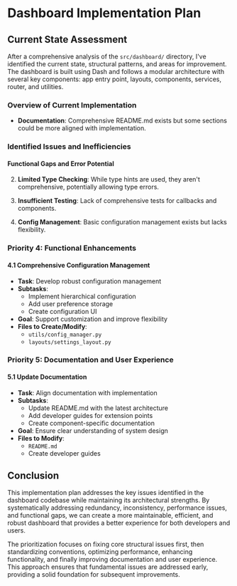 # Dashboard Implementation Plan

## Current State Assessment

After a comprehensive analysis of the `src/dashboard/` directory, I've identified the current state, structural patterns, and areas for improvement. The dashboard is built using Dash and follows a modular architecture with several key components: app entry point, layouts, components, services, router, and utilities.

### Overview of Current Implementation

- **Documentation**: Comprehensive README.md exists but some sections could be more aligned with implementation.

### Identified Issues and Inefficiencies

#### Functional Gaps and Error Potential

2. **Limited Type Checking**: While type hints are used, they aren't comprehensive, potentially allowing type errors.

3. **Insufficient Testing**: Lack of comprehensive tests for callbacks and components.

4. **Config Management**: Basic configuration management exists but lacks flexibility.

### Priority 4: Functional Enhancements

#### 4.1 Comprehensive Configuration Management

- **Task**: Develop robust configuration management
- **Subtasks**:
  - Implement hierarchical configuration
  - Add user preference storage
  - Create configuration UI
- **Goal**: Support customization and improve flexibility
- **Files to Create/Modify**:
  - `utils/config_manager.py`
  - `layouts/settings_layout.py`

### Priority 5: Documentation and User Experience

#### 5.1 Update Documentation

- **Task**: Align documentation with implementation
- **Subtasks**:
  - Update README.md with the latest architecture
  - Add developer guides for extension points
  - Create component-specific documentation
- **Goal**: Ensure clear understanding of system design
- **Files to Modify**:
  - `README.md`
  - Create developer guides

## Conclusion

This implementation plan addresses the key issues identified in the dashboard codebase while maintaining its architectural strengths. By systematically addressing redundancy, inconsistency, performance issues, and functional gaps, we can create a more maintainable, efficient, and robust dashboard that provides a better experience for both developers and users.

The prioritization focuses on fixing core structural issues first, then standardizing conventions, optimizing performance, enhancing functionality, and finally improving documentation and user experience. This approach ensures that fundamental issues are addressed early, providing a solid foundation for subsequent improvements.
